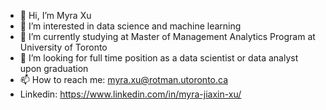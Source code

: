 - 👋 Hi, I’m Myra Xu
- 👀 I’m interested in data science and machine learning
- 🌱 I’m currently studying at Master of Management Analytics Program at University of Toronto
- 💞️ I’m looking for full time position as a data scientist or data analyst upon graduation
- 📫 How to reach me: myra.xu@rotman.utoronto.ca
- Linkedin: https://www.linkedin.com/in/myra-jiaxin-xu/

<!---
xujiaxin333/xujiaxin333 is a ✨ special ✨ repository because its `README.md` (this file) appears on your GitHub profile.
You can click the Preview link to take a look at your changes.
--->
